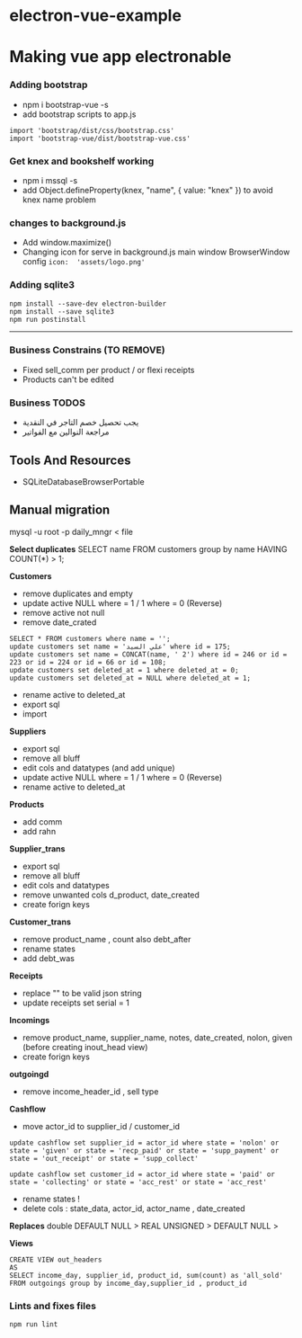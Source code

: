# electron-vue-example

# Making vue app electronable

### Adding bootstrap

- npm i bootstrap-vue -s 
- add bootstrap scripts to app.js
```
import 'bootstrap/dist/css/bootstrap.css'
import 'bootstrap-vue/dist/bootstrap-vue.css'
```

### Get knex and bookshelf working

- npm i mssql -s
- add Object.defineProperty(knex, "name", { value: "knex" }) to avoid knex name problem

### changes to background.js

- Add window.maximize()
- Changing icon for serve in background.js main window BrowserWindow config `icon:  'assets/logo.png'`

### Adding sqlite3
```
npm install --save-dev electron-builder
npm install --save sqlite3
npm run postinstall
```
---

### Business Constrains (TO REMOVE)

- Fixed sell_comm per product / or flexi receipts
- Products can't be edited


### Business TODOS
- يجب تحصيل خصم التاجر في النقدية 
- مراجعة النوالين مع الفواتير

## Tools And Resources

- SQLiteDatabaseBrowserPortable

## Manual migration
mysql -u root -p daily_mngr < file

**Select duplicates**
SELECT name FROM customers group by name HAVING COUNT(*) > 1;

**Customers**
- remove duplicates and empty
- update active NULL where = 1 / 1 where = 0 (Reverse)
- remove active not null  
- remove date_crated
```
SELECT * FROM customers where name = '';
update customers set name = 'علي السيد' where id = 175;
update customers set name = CONCAT(name, ' 2') where id = 246 or id = 223 or id = 224 or id = 66 or id = 108;
update customers set deleted_at = 1 where deleted_at = 0;
update customers set deleted_at = NULL where deleted_at = 1;
```
- rename active to deleted_at 
- export sql
- import 


**Suppliers**
- export sql
- remove all bluff
- edit cols and datatypes (and add unique)
- update active NULL where = 1 / 1 where = 0 (Reverse)
- rename active to deleted_at

**Products**
- add comm
- add rahn

**Supplier_trans**
- export sql
- remove all bluff
- edit cols and datatypes 
- remove unwanted cols d_product, date_created
- create forign keys

**Customer_trans**
- remove product_name , count also debt_after
- rename states
- add debt_was

**Receipts**
- replace "\" to be valid json string
- update receipts set serial = 1

**Incomings**
- remove product_name, supplier_name, notes, date_created, nolon, given 
(before creating inout_head view)
- create forign keys

**outgoingd**
- remove income_header_id , sell type

**Cashflow**
- move actor_id to supplier_id / customer_id
```
update cashflow set supplier_id = actor_id where state = 'nolon' or state = 'given' or state = 'recp_paid' or state = 'supp_payment' or state = 'out_receipt' or state = 'supp_collect' 

update cashflow set customer_id = actor_id where state = 'paid' or state = 'collecting' or state = 'acc_rest' or state = 'acc_rest'
```
- rename states !
- delete cols : state_data, actor_id, actor_name , date_created

**Replaces**
double DEFAULT NULL > REAL
UNSIGNED > 
DEFAULT NULL > 

**Views**
```
CREATE VIEW out_headers 
AS
SELECT income_day, supplier_id, product_id, sum(count) as 'all_sold' FROM outgoings group by income_day,supplier_id , product_id 
```

### Lints and fixes files
```
npm run lint
```
